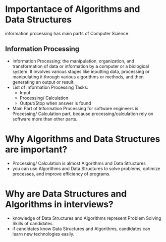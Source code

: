 # Importantace of Algorithms and Data Structures

information processing has main parts of Computer Science

## Information Processing
- Information Processing: the manipulation, organization, and transformation of data or information by a computer or a biological system. It involves various stages like inputting data, processing or manipulating it through various algorithms or methods, and then generating an output or result.
- List of Information Processing Tasks:
    - Input
    - Processing/ Calculation
    - Output/Stop when answer is found
- Main Part of Information Processing for software engineers is Processing/ Calculation part, because processing/calculation rely on software more than other parts.

# Why Algorithms and Data Structures are important?
- Processing/ Calculation is almost Algorithms and Data Structures
- you can use Algorithms and Data Structures to solve problems, optimize processes, and improve efficiency of programs.

# Why are Data Structures and Algorithms in interviews?
- knowledge of Data Structures and Algorithms represent Problem Solving Skills of candidates.
- if candidates know Data Structures and Algorithms, candidates can learn new technologies easily.


